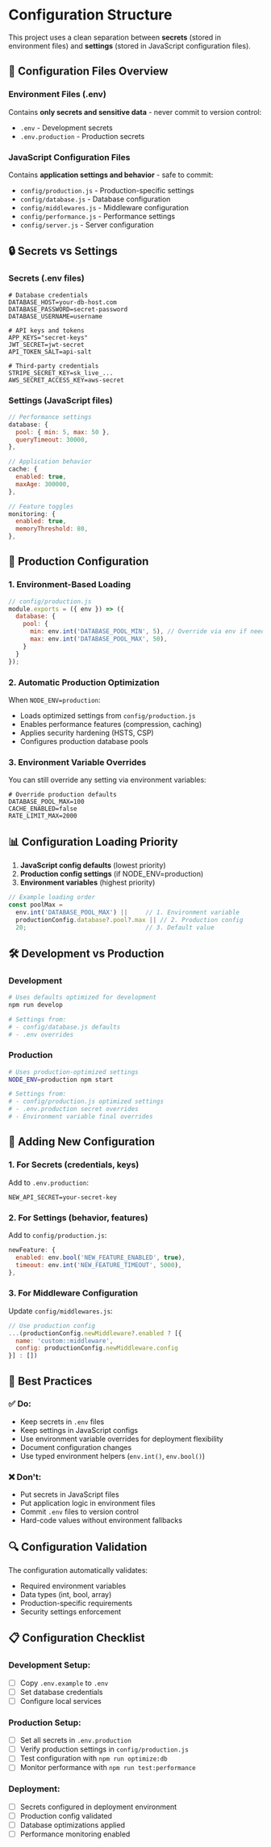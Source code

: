 # Configuration Structure

This project uses a clean separation between **secrets** (stored in environment files) and **settings** (stored in JavaScript configuration files).

## 📁 Configuration Files Overview

### **Environment Files (.env)**
Contains **only secrets and sensitive data** - never commit to version control:

- `.env` - Development secrets
- `.env.production` - Production secrets

### **JavaScript Configuration Files**
Contains **application settings and behavior** - safe to commit:

- `config/production.js` - Production-specific settings
- `config/database.js` - Database configuration
- `config/middlewares.js` - Middleware configuration  
- `config/performance.js` - Performance settings
- `config/server.js` - Server configuration

## 🔒 Secrets vs Settings

### **Secrets (.env files)**
```env
# Database credentials
DATABASE_HOST=your-db-host.com
DATABASE_PASSWORD=secret-password
DATABASE_USERNAME=username

# API keys and tokens
APP_KEYS="secret-keys"
JWT_SECRET=jwt-secret
API_TOKEN_SALT=api-salt

# Third-party credentials
STRIPE_SECRET_KEY=sk_live_...
AWS_SECRET_ACCESS_KEY=aws-secret
```

### **Settings (JavaScript files)**
```javascript
// Performance settings
database: {
  pool: { min: 5, max: 50 },
  queryTimeout: 30000,
},

// Application behavior
cache: {
  enabled: true,
  maxAge: 300000,
},

// Feature toggles
monitoring: {
  enabled: true,
  memoryThreshold: 80,
},
```

## 🚀 Production Configuration

### **1. Environment-Based Loading**
```javascript
// config/production.js
module.exports = ({ env }) => ({
  database: {
    pool: {
      min: env.int('DATABASE_POOL_MIN', 5), // Override via env if needed
      max: env.int('DATABASE_POOL_MAX', 50),
    }
  }
});
```

### **2. Automatic Production Optimization**
When `NODE_ENV=production`:
- Loads optimized settings from `config/production.js`
- Enables performance features (compression, caching)
- Applies security hardening (HSTS, CSP)
- Configures production database pools

### **3. Environment Variable Overrides**
You can still override any setting via environment variables:
```env
# Override production defaults
DATABASE_POOL_MAX=100
CACHE_ENABLED=false
RATE_LIMIT_MAX=2000
```

## 📊 Configuration Loading Priority

1. **JavaScript config defaults** (lowest priority)
2. **Production config settings** (if NODE_ENV=production)
3. **Environment variables** (highest priority)

```javascript
// Example loading order
const poolMax = 
  env.int('DATABASE_POOL_MAX') ||     // 1. Environment variable
  productionConfig.database?.pool?.max || // 2. Production config
  20;                                 // 3. Default value
```

## 🛠️ Development vs Production

### **Development**
```bash
# Uses defaults optimized for development
npm run develop

# Settings from:
# - config/database.js defaults
# - .env overrides
```

### **Production**
```bash
# Uses production-optimized settings
NODE_ENV=production npm start

# Settings from:
# - config/production.js optimized settings
# - .env.production secret overrides
# - Environment variable final overrides
```

## 🔧 Adding New Configuration

### **1. For Secrets (credentials, keys)**
Add to `.env.production`:
```env
NEW_API_SECRET=your-secret-key
```

### **2. For Settings (behavior, features)**
Add to `config/production.js`:
```javascript
newFeature: {
  enabled: env.bool('NEW_FEATURE_ENABLED', true),
  timeout: env.int('NEW_FEATURE_TIMEOUT', 5000),
},
```

### **3. For Middleware Configuration**
Update `config/middlewares.js`:
```javascript
// Use production config
...(productionConfig.newMiddleware?.enabled ? [{
  name: 'custom::middleware',
  config: productionConfig.newMiddleware.config
}] : [])
```

## 📝 Best Practices

### **✅ Do:**
- Keep secrets in `.env` files
- Keep settings in JavaScript configs
- Use environment variable overrides for deployment flexibility
- Document configuration changes
- Use typed environment helpers (`env.int()`, `env.bool()`)

### **❌ Don't:**
- Put secrets in JavaScript files
- Put application logic in environment files
- Commit `.env` files to version control
- Hard-code values without environment fallbacks

## 🔍 Configuration Validation

The configuration automatically validates:
- Required environment variables
- Data types (int, bool, array)
- Production-specific requirements
- Security settings enforcement

## 📋 Configuration Checklist

### **Development Setup:**
- [ ] Copy `.env.example` to `.env`
- [ ] Set database credentials
- [ ] Configure local services

### **Production Setup:**
- [ ] Set all secrets in `.env.production`
- [ ] Verify production settings in `config/production.js`
- [ ] Test configuration with `npm run optimize:db`
- [ ] Monitor performance with `npm run test:performance`

### **Deployment:**
- [ ] Secrets configured in deployment environment
- [ ] Production config validated
- [ ] Database optimizations applied
- [ ] Performance monitoring enabled 